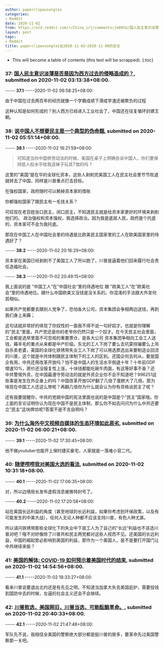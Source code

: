 ```yaml
---
author: paperclipwusonglei
categories:
- Reddit
date: 2020-11-02
from: https://old.reddit.com/r/China_irl/comments/jm80tb/国人民主意识淡薄是否是因为西方过去的侵略造成的/
layout: post
tags:
- Reddit
title: paperclipwusonglei在2020-11-02~2020-11-08的言论
---
```


* This will become a table of contents (this text will be scrapped).
{:toc}

### 37: [国人民主意识淡薄是否是因为西方过去的侵略造成的？](https://old.reddit.com/r/China_irl/comments/jm80tb/国人民主意识淡薄是否是因为西方过去的侵略造成的/), submitted on 2020-11-02 03:13:38+08:00.

----- __37.1__ -----2020-11-02 06:58:25+08:00:

 由于中国在过去两百年的经历就像一个学霸成绩下滑成学渣还被欺负的过程   

这种认知是如何形成的？别人西方已经进入工业社会了，中国还在往复循环封建王朝。

### 38: [说中国人不想要民主是一个典型的伪命题](https://old.reddit.com/r/China_irl/comments/jmauy0/说中国人不想要民主是一个典型的伪命题/), submitted on 2020-11-02 05:51:14+08:00.

----- __38.1__ -----2020-11-02 18:21:59+08:00:

>可知道当你中国修劳动法的时候，美国在桌子上明确告诉中国人，你们要保持低人权水平给我造袜子玩具T恤的吗？

这里的”美国“是在华的全球化资本，这些人剥削完美国工人在民主社会里节节败退就转去了中国，同样是川普重点打击目标。  

 在强权国家，政府随时可以赖掉资本家的借账    

你都强权国家了跟民主有一毛钱关系？   

 可叹现在老百姓张口民主，闭口民主，不知道民主就是给资本家更好的环境来剥削他们的。    政治强权和资本强权，我选择政治。因为我是底层人民，政府是个托底的，资本家可不会为我托底。   

那现在中国工人在中国社会里的待遇是比欧美民主国家里的工人在欧美国家里的待遇好了？

----- __38.2__ -----2020-11-02 20:16:29+08:00:

资本家在美国已经剥削不了美国工人了所以跑了，川普是逼着他们回来履行社会责任造福社会。

----- __38.3__ -----2020-11-02 20:49:15+08:00:

我上面说的是 ”中国工人“在”中国社会“里的待遇地位  跟   ”欧美工人“在”欧美社会“里的待遇地位。跟什么中国欧美又没钱是没关系的。你混淆的手法跟大外宣何其相似。   

 如果共产党都要去跟别人党争了，恐怕各大公司，资本集团会争相两边送钱，再到我们身上来薅；     

这句话就非常好的体现了你奴性的一面我不得不说一句好奴才。也就是你理解的”民主“里面，共产党还是你的老爷你仍然只是一个奴才。在今天民主社会里面，工会都是选举里面不可忽视的重要票仓，是各大公司 资本集团争相向工会工人送钱，薅羊毛的重点从来都是中产阶级。东北的工人下岗了要么去坑蒙拐骗要么上吊自杀卖老婆，美国的全球化铁锈带失业工人下岗了可以用选票选出来要制造业回流的川普，这个就是中共体制跟民主体制下的工人的区别。还国企何去何从，要是国企有用，中共还用改革开放吗？怕不是中国人的生活水平倒退十年？十年前GDP增速10%，房价还没报复性上涨，十块钱都能吃碗牛肉面，有这等好事不香？还中共警惕外资，在中国最遵守劳动法的就是外资企业你不会不知道吧？996251这些事是发生在外企身上的吗？中国改革开放GDP翻了几倍了蛋糕大了几倍，那为啥现在中国工人还这么惨呢？再翻几倍你为什么就会认为你有资格谈民主了呢？   

还有我要提醒你，中共的党纲中国的宪法里面也说的是中国是个”民主“国家哦。你上面的言论证明你认为现在中国不是民主体制，那么你不如去问问为什么中共还要立”民主“这块牌坊呢?答案不是不言自明吗？

### 39: [为什么海外中文视频自媒体的生态环境如此恶劣](https://old.reddit.com/r/China_irl/comments/jmb0le/为什么海外中文视频自媒体的生态环境如此恶劣/), submitted on 2020-11-02 06:00:21+08:00.

----- __39.1__ -----2020-11-02 17:30:45+08:00:

他不做youtuber也能开上保时捷买豪宅，人家就是一落难小官二代。

### 40: [随便唠唠我对美国大选的看法](https://old.reddit.com/r/China_irl/comments/jmfcim/随便唠唠我对美国大选的看法/), submitted on 2020-11-02 10:31:18+08:00.

----- __40.1__ -----2020-11-02 17:06:35+08:00:

对，所以边境局长发布虚假消息被推特封号了。

----- __40.2__ -----2020-11-02 17:20:58+08:00:

 站在美国长远利益的角度（甚至地球的长远利益，如果你考虑到环保政策，以及有可能发生的中美大战），任何人无论人种都不应该支持川普，有色人种尤甚。     

所以请问铁锈带那些全球化下的失业中下层工人为了自己的”长远“利益也不该选川普对吧？哦不对好像除了川普共和民主两党都对这些人视而不见。还美国的长远利益，中国的崛起势必影响到美国的利益，那作为一个美国人，是不是要打开国门让中共继续来偷？

### 41: [美国的解体: COVID-19 如何预示着美国时代的结束](https://old.reddit.com/r/China_irl/comments/jmiv0s/美国的解体_covid19_如何预示着美国时代的结束/), submitted on 2020-11-02 14:54:56+08:00.

----- __41.1__ -----2020-11-02 18:33:27+08:00:

看来川普说要退出北约还是有先见之明，不知道当加拿大失去美国庇护，需要投钱到国防中去的时候，左逼的社会主义还会不会继续。

### 42: [川普败选，美国照旧，川普当选，可能酝酿革命。](https://old.reddit.com/r/China_irl/comments/jmmorx/川普败选美国照旧川普当选可能酝酿革命/), submitted on 2020-11-02 20:40:33+08:00.

----- __42.1__ -----2020-11-02 21:47:48+08:00:

军队先不说，我相信全美国的警察绝大部分都是挺川普的居多，要革命先过美国警察那一关吧。

